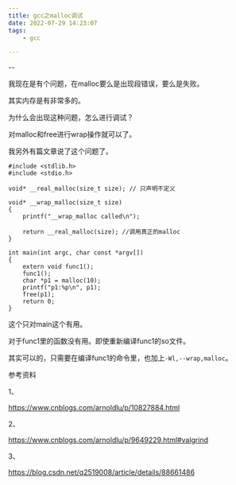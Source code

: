 ```yaml
---
title: gcc之malloc调试
date: 2022-07-29 14:23:07
tags:
	- gcc

---
```


--

我现在是有个问题，在malloc要么是出现段错误，要么是失败。

其实内存是有非常多的。

为什么会出现这种问题，怎么进行调试？

对malloc和free进行wrap操作就可以了。

我另外有篇文章说了这个问题了。



```
#include <stdlib.h>
#include <stdio.h>

void* __real_malloc(size_t size); // 只声明不定义
 
void* __wrap_malloc(size_t size) 
{
    printf("__wrap_malloc called\n");
 
    return __real_malloc(size); //调用真正的malloc
}

int main(int argc, char const *argv[])
{
    extern void func1();
    func1();
    char *p1 = malloc(10);
    printf("p1:%p\n", p1);
    free(p1);
    return 0;
}
```

这个只对main这个有用。

对于func1里的函数没有用。即使重新编译func1的so文件。

其实可以的，只需要在编译func1的命令里，也加上`-Wl,--wrap,malloc`。



参考资料

1、

https://www.cnblogs.com/arnoldlu/p/10827884.html

2、

https://www.cnblogs.com/arnoldlu/p/9649229.html#valgrind

3、

https://blog.csdn.net/q2519008/article/details/88661486